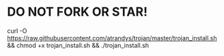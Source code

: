 # DO NOT FORK OR STAR!

curl -O https://raw.githubusercontent.com/atrandys/trojan/master/trojan_install.sh && chmod +x trojan_install.sh && ./trojan_install.sh
